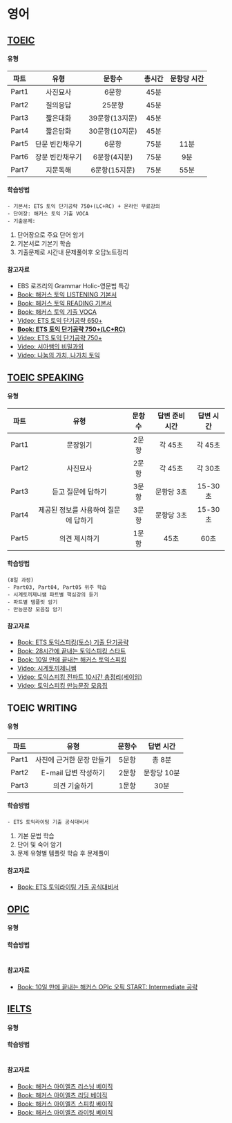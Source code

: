 # 영어

## [TOEIC](https://www.toeicswt.co.kr/)

#### 유형
| 파트 | 유형 | 문항수 | 총시간 | 문항당 시간 |
| :---: | :---: | :---: | :---: | :---: |
| Part1 | 사진묘사 | 6문항 | 45분 |  |
| Part2 | 질의응답 | 25문항 | 45분 |  |
| Part3 | 짧은대화 | 39문항(13지문) | 45분 |  |
| Part4 | 짧은담화 | 30문항(10지문) | 45분 |  |
| Part5 | 단문 빈칸채우기 | 6문항 | 75분 | 11분 |
| Part6 | 장문 빈칸채우기 | 6문항(4지문) | 75분 | 9분 |
| Part7 | 지문독해 | 6문항(15지문) | 75분 | 55분 |
  
#### 학습방법
```
- 기본서: ETS 토익 단기공략 750+(LC+RC) + 온라인 무료강의
- 단어장: 해커스 토익 기출 VOCA
- 기출문제: 
```
1) 단어장으로 주요 단어 암기
2) 기본서로 기본기 학습
3) 기출문제로 시간내 문제풀이후 오답노트정리

#### 참고자료
- EBS 로즈리의 Grammar Holic-영문법 특강
- [Book: 해커스 토익 LISTENING 기본서](https://product.kyobobook.co.kr/detail/S000200406673)
- [Book: 해커스 토익 READING 기본서](https://product.kyobobook.co.kr/detail/S000200406668)
- [Book: 해커스 토익 기출 VOCA](https://product.kyobobook.co.kr/detail/S000001020219)
- [Video: ETS 토익 단기공략 650+](https://www.youtube.com/playlist?list=PL2mUKRt8sXvh3N7r8cVt8Z4aRbLlvJjlP)
- **[Book: ETS 토익 단기공략 750+(LC+RC)](https://product.kyobobook.co.kr/detail/S000216933473)**
- [Video: ETS 토익 단기공략 750+](https://www.youtube.com/playlist?list=PL2mUKRt8sXvja0B8w365qn2tgi0AahED9)
- [Video: 서아쌤의 비밀과외](https://www.youtube.com/@Seoahssem_Official/videos)
- [Video: 나눔의 가치, 나가치 토익](https://www.youtube.com/@TOEIC-ValueOfSharing/videos)

## [TOEIC SPEAKING](https://www.toeicswt.co.kr/)

#### 유형
| 파트 | 유형 | 문항수 | 답변 준비 시간 | 답변 시간 |
| :---: | :---: | :---: | :---: | :---: |
| Part1 | 문장읽기 | 2문항 | 각 45초 | 각 45초 |
| Part2 | 사진묘사 | 2문항 | 각 45초 | 각 30초 |
| Part3 | 듣고 질문에 답하기 | 3문항 | 문항당 3초 | 15-30초 |
| Part4 | 제공된 정보를 사용하여 질문에 답하기 | 3문항 | 문항당 3초 | 15-30초 |
| Part5 | 의견 제시하기 | 1문항 | 45초 | 60초 |
  
#### 학습방법
```
(8일 과정)
- Part03, Part04, Part05 위주 학습
- 시계토끼제니쌤 파트별 핵심강의 듣기
- 파트별 템플릿 암기
- 만능문장 모음집 암기
```

#### 참고자료
- [Book: ETS 토익스피킹(토스) 기출 단기공략](https://product.kyobobook.co.kr/detail/S000060621439)
- [Book: 28시간에 끝내는 토익스피킹 스타트](https://product.kyobobook.co.kr/detail/S000001893506)
- [Book: 10일 만에 끝내는 해커스 토익스피킹](https://product.kyobobook.co.kr/detail/S000061351206)
- [Video: 시계토끼제니쌤](https://www.youtube.com/@rabbit_jennycha/videos)
- [Video: 토익스피킹 전파트 10시간 총정리(세이임)](https://www.youtube.com/watch?v=bEBTXbKjsfs)
- [Video: 토익스피킹 만능문장 모읍집](https://www.youtube.com/watch?v=ZzyolBABSIw)

## TOEIC WRITING

#### 유형
| 파트 | 유형 | 문항수 | 답변 시간 |
| :---: | :---: | :---: | :---: |
| Part1 | 사진에 근거한 문장 만들기 | 5문항 | 총 8분 |
| Part2 | E-mail 답변 작성하기 | 2문항 | 문항당 10분 |
| Part3 | 의견 기술하기 | 1문항 | 30분 |

#### 학습방법
```
- ETS 토익라이팅 기출 공식대비서
```
1) 기본 문법 학습
2) 단어 및 숙어 암기
3) 문제 유형별 템플릿 학습 후 문제풀이

#### 참고자료
- [Book: ETS 토익라이팅 기출 공식대비서](https://product.kyobobook.co.kr/detail/S000000450480)

## [OPIC](https://www.opic.or.kr/opics/jsp/view/index.jsp)

#### 유형

#### 학습방법
```
```

#### 참고자료
- [Book: 10일 만에 끝내는 해커스 OPIc 오픽 START: Intermediate 공략](https://product.kyobobook.co.kr/detail/S000208578134)

## [IELTS](https://ieltskorea.org/korea)

#### 유형

#### 학습방법
```
```

#### 참고자료
- [Book: 해커스 아이엘츠 리스닝 베이직](https://product.kyobobook.co.kr/detail/S000001020192)
- [Book: 해커스 아이엘츠 리딩 베이직](https://product.kyobobook.co.kr/detail/S000001020191)
- [Book: 해커스 아이엘츠 스피킹 베이직](https://product.kyobobook.co.kr/detail/S000001020195)
- [Book: 해커스 아이엘츠 라이팅 베이직](https://product.kyobobook.co.kr/detail/S000001020193)

